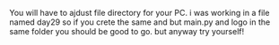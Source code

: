 You will have to ajdust file directory for your PC.  i was working in a file named day29  so if you crete the same and but main.py and logo in the same folder you should be good to go. but anyway try yourself!
